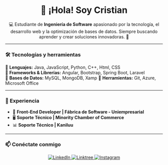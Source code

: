 <h1 align="center">👋 ¡Hola! Soy Cristian</h1>

<p align="center">
💻 Estudiante de <strong>Ingeniería de Software</strong> apasionado por la tecnología, el desarrollo web y la optimización de bases de datos.  
Siempre buscando aprender y crear soluciones innovadoras. 🚀
</p>

---

### 🛠️ Tecnologías y herramientas  
🔹 **Lenguajes:** Java, JavaScript, Python, C++, Html, CSS  
🔹 **Frameworks & Librerías:** Angular, Bootstrap, Spring Boot, Laravel  
🔹 **Bases de Datos:** MySQL, MongoDB, Xamp
🔹 **Herramientas:** Git, Azure, Microsoft Office  

---

### 💼 Experiencia  
- 🎨 **Front-End Developer | Fábrica de Software - Uniempresarial**  
- 🖥️ **Soporte Técnico | Minority Chamber of Commerce**  
- 📊 **Soporte Técnico | Kaniluu**  

---

### 📫 Conéctate conmigo  
<p align="center">
  <a href="https://www.linkedin.com/in/cristian-johan-reyes-gutierrez-751bb22b0/" target="_blank">
    <img src="https://img.shields.io/badge/LinkedIn-0077B5?style=for-the-badge&logo=linkedin&logoColor=white" alt="LinkedIn">
  </a>
  <a href="https://linktr.ee/Cristian_Reyes" target="_blank">
    <img src="https://img.shields.io/badge/Linktree-39E09B?style=for-the-badge&logo=linktree&logoColor=white" alt="Linktree">
  </a>
  <a href="https://www.instagram.com/cristian_cadc13" target="_blank">
    <img src="https://img.shields.io/badge/Instagram-E4405F?style=for-the-badge&logo=instagram&logoColor=white" alt="Instagram">
  </a>
</p>
